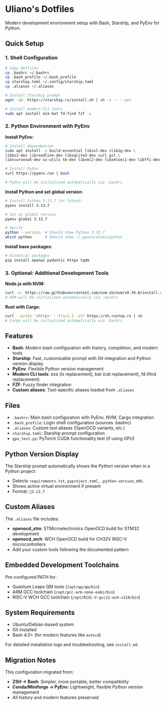 # Uliano's Dotfiles

Modern development environment setup with Bash, Starship, and PyEnv for Python.

## Quick Setup

### 1. Shell Configuration

```bash
# Copy dotfiles
cp .bashrc ~/.bashrc
cp .bash_profile ~/.bash_profile
cp starship.toml ~/.config/starship.toml
cp .aliases ~/.aliases

# Install Starship prompt
wget -qO- https://starship.rs/install.sh | sh -s -- --yes

# Install modern CLI tools
sudo apt install eza bat fd-find fzf -y
```

### 2. Python Environment with PyEnv

**Install PyEnv:**
```bash
# Install dependencies
sudo apt install -y build-essential libssl-dev zlib1g-dev \
libbz2-dev libreadline-dev libsqlite3-dev curl git \
libncursesw5-dev xz-utils tk-dev libxml2-dev libxmlsec1-dev libffi-dev liblzma-dev

# Install PyEnv
curl https://pyenv.run | bash

# PyEnv will be initialized automatically via .bashrc
```

**Install Python and set global version:**
```bash
# Install Python 3.13.7 (or latest)
pyenv install 3.13.7

# Set as global version
pyenv global 3.13.7

# Verify
python --version  # Should show Python 3.13.7
which python      # Should show ~/.pyenv/shims/python
```

**Install base packages:**
```bash
# Essential packages
pip install openai pydantic httpx tqdm
```

### 3. Optional: Additional Development Tools

**Node.js with NVM:**
```bash
curl -o- https://raw.githubusercontent.com/nvm-sh/nvm/v0.39.0/install.sh | bash
# NVM will be initialized automatically via .bashrc
```

**Rust with Cargo:**
```bash
curl --proto '=https' --tlsv1.2 -sSf https://sh.rustup.rs | sh
# Cargo will be initialized automatically via .bashrc
```

## Features

- **Bash**: Modern bash configuration with history, completion, and modern tools
- **Starship**: Fast, customizable prompt with Git integration and Python version display
- **PyEnv**: Flexible Python version management
- **Modern CLI tools**: eza (ls replacement), bat (cat replacement), fd (find replacement)
- **FZF**: Fuzzy finder integration
- **Custom aliases**: Tool-specific aliases loaded from `.aliases`

## Files

- `.bashrc`: Main bash configuration with PyEnv, NVM, Cargo integration
- `.bash_profile`: Login shell configuration (sources .bashrc)
- `.aliases`: Custom tool aliases (OpenOCD variants, etc.)
- `starship.toml`: Starship prompt configuration
- `gpu_test.py`: PyTorch CUDA functionality test (if using GPU)

## Python Version Display

The Starship prompt automatically shows the Python version when in a Python project:
- Detects `requirements.txt`, `pyproject.toml`, `.python-version`, etc.
- Shows active virtual environment if present
- Format: `🐍3.13.7`

## Custom Aliases

The `.aliases` file includes:
- **openocd_stm**: STMicroelectronics OpenOCD build for STM32 development
- **openocd_wch**: WCH OpenOCD build for CH32V RISC-V microcontrollers
- Add your custom tools following the documented pattern

## Embedded Development Toolchains

Pre-configured PATH for:
- Quantum Leaps QM tools (`/opt/qp/qm/bin`)
- ARM GCC toolchain (`/opt/gcc-arm-none-eabi/bin`)
- RISC-V WCH GCC toolchain (`/opt/RISC-V-gcc12-wch-v210/bin`)

## System Requirements

- Ubuntu/Debian-based system
- Git installed
- Bash 4.0+ (for modern features like `autocd`)

For detailed installation logs and troubleshooting, see `install.md`.

## Migration Notes

This configuration migrated from:
- **ZSH → Bash**: Simpler, more portable, better compatibility
- **Conda/Miniforge → PyEnv**: Lightweight, flexible Python version management
- All history and modern features preserved
